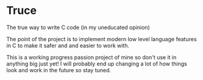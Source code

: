 # Truce
The true way to write C code (in my uneducated opinion)

The point of the project is to implement modern low level language features in C
to make it safer and and easier to work with.

This is a working progress passion project of mine so don't use it in anything big just yet!
I will probably end up changing a lot of how things look and work in the future so stay tuned.